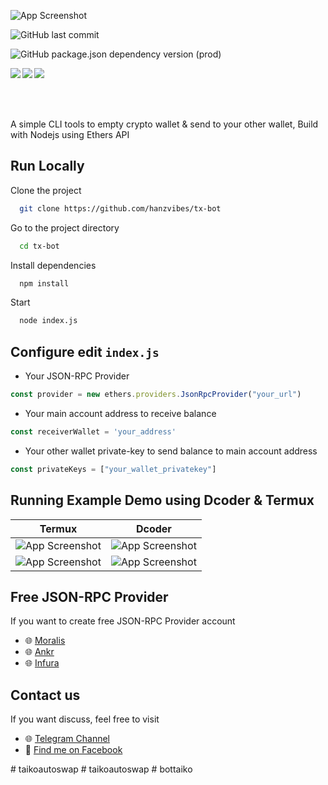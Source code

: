 ![App Screenshot](https://github.com/hanzvibes/tx-bot/raw/main/assets/logo_header.png)

![GitHub last commit](https://img.shields.io/github/last-commit/hanzvibes/tx-bot?style=for-the-badge)

![GitHub package.json dependency version (prod)](https://img.shields.io/github/package-json/dependency-version/hanzvibes/tx-bot/ethers?color=b&style=for-the-badge)

<img align="left" src="https://img.shields.io/github/stars/hanzvibes/tx-bot?style=for-the-badge">
<img align="center" src="https://img.shields.io/github/forks/hanzvibes/tx-bot?style=for-the-badge">
<img align="left" src="https://img.shields.io/github/watchers/hanzvibes/tx-bot?style=for-the-badge">

\
\
\
A simple CLI tools to empty crypto wallet & send to your other wallet, Build with Nodejs using Ethers API


## Run Locally

Clone the project

```bash
  git clone https://github.com/hanzvibes/tx-bot
```

Go to the project directory

```bash
  cd tx-bot
```

Install dependencies

```bash
  npm install
```

Start

```bash
  node index.js
```


## Configure edit ```index.js```

* Your JSON-RPC Provider

```javascript
const provider = new ethers.providers.JsonRpcProvider("your_url")
```

* Your main account address to receive balance

```javascript
const receiverWallet = 'your_address'
```

* Your other wallet private-key to send balance to main account address

```javascript
const privateKeys = ["your_wallet_privatekey"]
```
## Running Example Demo using Dcoder & Termux

Termux             |  Dcoder
:-------------------------:|:-------------------------:
![App Screenshot](https://github.com/hanzvibes/tx-bot/raw/main/assets/termux1.png) | ![App Screenshot](https://github.com/hanzvibes/tx-bot/raw/main/assets/dcoder1.png)
![App Screenshot](https://github.com/hanzvibes/tx-bot/raw/main/assets/termux2.png) | ![App Screenshot](https://github.com/hanzvibes/tx-bot/raw/main/assets/dcoder2.png)


## Free JSON-RPC Provider

If you want to create free JSON-RPC Provider account

- 🌐 [Moralis](https://moralis.io/)
- 🌐 [Ankr](https://ankr.com/)
- 🌐 [Infura](https://infura.io/)


## Contact us

If you want discuss, feel free to visit

- 🌐 [Telegram Channel](https://t.me/hnzvbs_updates)
- 👥 [Find me on Facebook](https://fb.me/4RAEHAN/)

#   t a i k o a u t o s w a p  
 #   t a i k o a u t o s w a p  
 #   b o t t a i k o  
 
